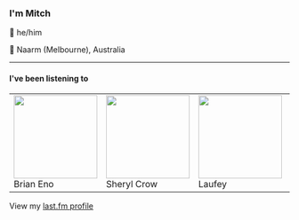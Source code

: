<article><h3>I&#x27;m Mitch</h3><section><p>👨 he/him</p><p>📍 Naarm (Melbourne), Australia</p></section><hr/><section><h4>I&#x27;ve been listening to</h4><table><tbody><td><img src="https://lastfm.freetls.fastly.net/i/u/174s/eaf9f7fd75ce49119930971e4d92dbae.png" height="150px" alt="" role="presentation"/><br/>Brian Eno</td><td><img src="https://lastfm.freetls.fastly.net/i/u/174s/a3709f8b942d4bdd95151fcd6f201ff7.png" height="150px" alt="" role="presentation"/><br/>Sheryl Crow</td><td><img src="https://lastfm.freetls.fastly.net/i/u/174s/94994638b4305d100e95026e361c1722.png" height="150px" alt="" role="presentation"/><br/>Laufey</td><td><img src="https://lastfm.freetls.fastly.net/i/u/174s/d8f4b36ecc71d9d16fed6c8362e2e41a.png" height="150px" alt="" role="presentation"/><br/>Florist</td><td><img src="https://lastfm.freetls.fastly.net/i/u/174s/4b266dbb373623dac75ce1fbdcb8d872.png" height="150px" alt="" role="presentation"/><br/>Dwight Yoakam</td></tbody></table><span>View my <a href="https://www.last.fm/user/my-slab">last.fm profile</a></span></section></article>